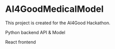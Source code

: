 # AI4GoodMedicalModel

This project is created for the AI4Good Hackathon. 

Python backend API & Model

React frontend


